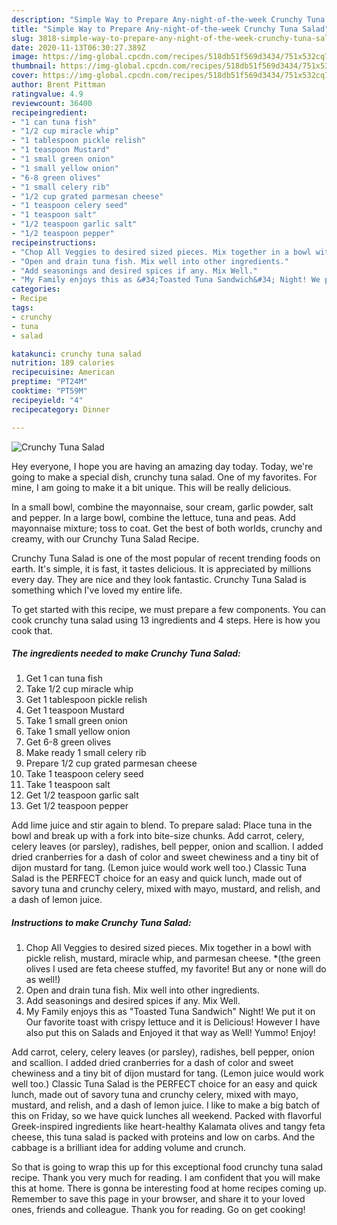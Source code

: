 ```yaml
---
description: "Simple Way to Prepare Any-night-of-the-week Crunchy Tuna Salad"
title: "Simple Way to Prepare Any-night-of-the-week Crunchy Tuna Salad"
slug: 3818-simple-way-to-prepare-any-night-of-the-week-crunchy-tuna-salad
date: 2020-11-13T06:30:27.389Z
image: https://img-global.cpcdn.com/recipes/518db51f569d3434/751x532cq70/crunchy-tuna-salad-recipe-main-photo.jpg
thumbnail: https://img-global.cpcdn.com/recipes/518db51f569d3434/751x532cq70/crunchy-tuna-salad-recipe-main-photo.jpg
cover: https://img-global.cpcdn.com/recipes/518db51f569d3434/751x532cq70/crunchy-tuna-salad-recipe-main-photo.jpg
author: Brent Pittman
ratingvalue: 4.9
reviewcount: 36400
recipeingredient:
- "1 can tuna fish"
- "1/2 cup miracle whip"
- "1 tablespoon pickle relish"
- "1 teaspoon Mustard"
- "1 small green onion"
- "1 small yellow onion"
- "6-8 green olives"
- "1 small celery rib"
- "1/2 cup grated parmesan cheese"
- "1 teaspoon celery seed"
- "1 teaspoon salt"
- "1/2 teaspoon garlic salt"
- "1/2 teaspoon pepper"
recipeinstructions:
- "Chop All Veggies to desired sized pieces. Mix together in a bowl with pickle relish, mustard, miracle whip, and parmesan cheese. *(the green olives I used are feta cheese stuffed, my favorite! But any or none will do as well!)"
- "Open and drain tuna fish. Mix well into other ingredients."
- "Add seasonings and desired spices if any. Mix Well."
- "My Family enjoys this as &#34;Toasted Tuna Sandwich&#34; Night! We put it on Our favorite toast with crispy lettuce and it is Delicious! However I have also put this on Salads and Enjoyed it that way as Well! Yummo! Enjoy!"
categories:
- Recipe
tags:
- crunchy
- tuna
- salad

katakunci: crunchy tuna salad 
nutrition: 189 calories
recipecuisine: American
preptime: "PT24M"
cooktime: "PT59M"
recipeyield: "4"
recipecategory: Dinner

---
```



![Crunchy Tuna Salad](https://img-global.cpcdn.com/recipes/518db51f569d3434/751x532cq70/crunchy-tuna-salad-recipe-main-photo.jpg)

Hey everyone, I hope you are having an amazing day today. Today, we're going to make a special dish, crunchy tuna salad. One of my favorites. For mine, I am going to make it a bit unique. This will be really delicious.

In a small bowl, combine the mayonnaise, sour cream, garlic powder, salt and pepper. In a large bowl, combine the lettuce, tuna and peas. Add mayonnaise mixture; toss to coat. Get the best of both worlds, crunchy and creamy, with our Crunchy Tuna Salad Recipe.

Crunchy Tuna Salad is one of the most popular of recent trending foods on earth. It's simple, it is fast, it tastes delicious. It is appreciated by millions every day. They are nice and they look fantastic. Crunchy Tuna Salad is something which I've loved my entire life.


To get started with this recipe, we must prepare a few components. You can cook crunchy tuna salad using 13 ingredients and 4 steps. Here is how you cook that.

<!--inarticleads1-->

##### The ingredients needed to make Crunchy Tuna Salad:

1. Get 1 can tuna fish
1. Take 1/2 cup miracle whip
1. Get 1 tablespoon pickle relish
1. Get 1 teaspoon Mustard
1. Take 1 small green onion
1. Take 1 small yellow onion
1. Get 6-8 green olives
1. Make ready 1 small celery rib
1. Prepare 1/2 cup grated parmesan cheese
1. Take 1 teaspoon celery seed
1. Take 1 teaspoon salt
1. Get 1/2 teaspoon garlic salt
1. Get 1/2 teaspoon pepper


Add lime juice and stir again to blend. To prepare salad: Place tuna in the bowl and break up with a fork into bite-size chunks. Add carrot, celery, celery leaves (or parsley), radishes, bell pepper, onion and scallion. I added dried cranberries for a dash of color and sweet chewiness and a tiny bit of dijon mustard for tang. (Lemon juice would work well too.) Classic Tuna Salad is the PERFECT choice for an easy and quick lunch, made out of savory tuna and crunchy celery, mixed with mayo, mustard, and relish, and a dash of lemon juice. 

<!--inarticleads2-->

##### Instructions to make Crunchy Tuna Salad:

1. Chop All Veggies to desired sized pieces. Mix together in a bowl with pickle relish, mustard, miracle whip, and parmesan cheese. *(the green olives I used are feta cheese stuffed, my favorite! But any or none will do as well!)
1. Open and drain tuna fish. Mix well into other ingredients.
1. Add seasonings and desired spices if any. Mix Well.
1. My Family enjoys this as &#34;Toasted Tuna Sandwich&#34; Night! We put it on Our favorite toast with crispy lettuce and it is Delicious! However I have also put this on Salads and Enjoyed it that way as Well! Yummo! Enjoy!


Add carrot, celery, celery leaves (or parsley), radishes, bell pepper, onion and scallion. I added dried cranberries for a dash of color and sweet chewiness and a tiny bit of dijon mustard for tang. (Lemon juice would work well too.) Classic Tuna Salad is the PERFECT choice for an easy and quick lunch, made out of savory tuna and crunchy celery, mixed with mayo, mustard, and relish, and a dash of lemon juice. I like to make a big batch of this on Friday, so we have quick lunches all weekend. Packed with flavorful Greek-inspired ingredients like heart-healthy Kalamata olives and tangy feta cheese, this tuna salad is packed with proteins and low on carbs. And the cabbage is a brilliant idea for adding volume and crunch. 

So that is going to wrap this up for this exceptional food crunchy tuna salad recipe. Thank you very much for reading. I am confident that you will make this at home. There is gonna be interesting food at home recipes coming up. Remember to save this page in your browser, and share it to your loved ones, friends and colleague. Thank you for reading. Go on get cooking!
